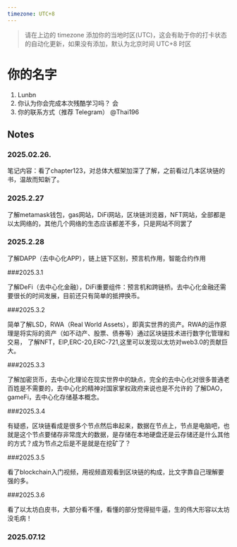 ```yaml
---
timezone: UTC+8
---
```


> 请在上边的 timezone 添加你的当地时区(UTC)，这会有助于你的打卡状态的自动化更新，如果没有添加，默认为北京时间 UTC+8 时区


# 你的名字

1. Lunbn
2. 你认为你会完成本次残酷学习吗？  会
3. 你的联系方式（推荐 Telegram）  @Thai196

## Notes

<!-- Content_START -->

### 2025.02.26.

笔记内容：看了chapter123，对总体大框架加深了了解，之前看过几本区块链的书，温故而知新了。

### 2025.2.27

了解metamask钱包，gas网站，DiFi网站，区块链浏览器，NFT网站，全部都是以太网络的，其他几个网络的生态应该都差不多，只是网站不同罢了

### 2025.2.28

了解DAPP（去中心化APP），链上链下区别，预言机作用，智能合约作用

###2025.3.1

了解DeFi（去中心化金融），DiFi重要组件：预言机和跨链桥。去中心化金融还需要很长的时间发展，目前还只有简单的抵押换币。

###2025.3.2

简单了解LSD，RWA（Real World Assets），即真实世界的资产。RWA的运作原理是将实际的资产（如不动产、股票、债券等）通过区块链技术进行数字化管理和交易，
了解NFT，EIP,ERC-20,ERC-721,这里可以发现以太坊对web3.0的贡献巨大。

###2025.3.3

了解加密货币，去中心化理论在现实世界中的缺点，完全的去中心化对很多普通老百姓是不需要的，去中心化的精神对国家掌权政府来说也是不允许的
了解DAO，gameFi，去中心化存储基本概念。

###2025.3.4

有疑惑，区块链看成是很多个节点然后串起来，数据在节点上，节点是电脑吧，也就是这个节点要储存非常庞大的数据，是存储在本地硬盘还是云存储还是什么其他的方式？成为节点之后是不是就是在挖矿了？

###2025.3.5

看了blockchain入门视频，用视频直观看到区块链的构成，比文字靠自己理解要强的多。

###2025.3.6

看了以太坊白皮书，大部分看不懂，看懂的部分觉得挺牛逼，生的伟大形容以太坊没毛病！


### 2025.07.12

<!-- Content_END -->
